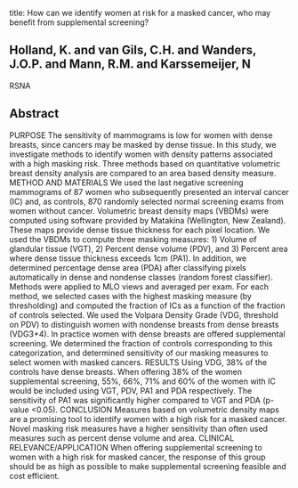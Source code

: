 title: How can we identify women at risk for a masked cancer, who may benefit from supplemental screening?

## Holland, K. and van Gils, C.H. and Wanders, J.O.P. and Mann, R.M. and Karssemeijer, N
RSNA


## Abstract
PURPOSE The sensitivity of mammograms is low for women with dense breasts, since cancers may be masked by dense tissue. In this study, we investigate methods to identify women with density patterns associated with a high masking risk. Three methods based on quantitative volumetric breast density analysis are compared to an area based density measure. METHOD AND MATERIALS We used the last negative screening mammograms of 87 women who subsequently presented an interval cancer (IC) and, as controls, 870 randomly selected normal screening exams from women without cancer. Volumetric breast density maps (VBDMs) were computed using software provided by Matakina (Wellington, New Zealand). These maps provide dense tissue thickness for each pixel location. We used the VBDMs to compute three masking measures: 1) Volume of glandular tissue (VGT), 2) Percent dense volume (PDV), and 3) Percent area where dense tissue thickness exceeds 1cm (PA1). In addition, we determined percentage dense area (PDA) after classifying pixels automatically in dense and nondense classes (random forest classifier). Methods were applied to MLO views and averaged per exam. For each method, we selected cases with the highest masking measure (by thresholding) and computed the fraction of ICs as a function of the fraction of controls selected. We used the Volpara Density Grade (VDG, threshold on PDV) to distinguish women with nondense breasts from dense breasts (VDG3+4). In practice women with dense breasts are offered supplemental screening. We determined the fraction of controls corresponding to this categorization, and determined sensitivity of our masking measures to select women with masked cancers. RESULTS Using VDG, 38% of the controls have dense breasts. When offering 38% of the women supplemental screening, 55%, 66%, 71% and 60% of the women with IC would be included using VGT, PDV, PA1 and PDA respectively. The sensitivity of PA1 was significantly higher compared to VGT and PDA (p-value <0.05). CONCLUSION Measures based on volumetric density maps are a promising tool to identify women with a high risk for a masked cancer. Novel masking risk measures have a higher sensitivity than often used measures such as percent dense volume and area. CLINICAL RELEVANCE/APPLICATION When offering supplemental screening to women with a high risk for masked cancer, the response of this group should be as high as possible to make supplemental screening feasible and cost efficient.

